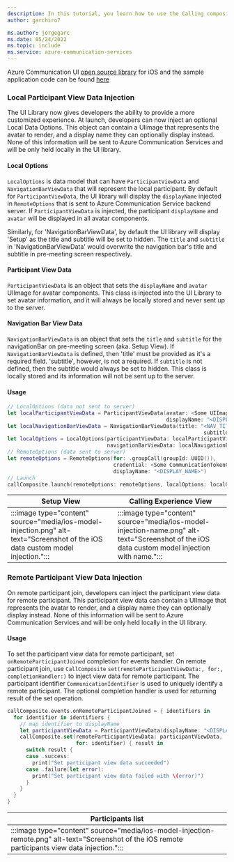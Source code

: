```yaml
---
description: In this tutorial, you learn how to use the Calling composite on iOS
author: garchiro7

ms.author: jorgegarc
ms.date: 05/24/2022
ms.topic: include
ms.service: azure-communication-services
---
```


Azure Communication UI [open source library](https://github.com/Azure/communication-ui-library-ios) for iOS and the sample application code can be found [here](https://github.com/Azure-Samples/communication-services-ios-quickstarts/tree/main/ui-library-quick-start)

### Local Participant View Data Injection

The UI Library now gives developers the ability to provide a more customized experience. At launch, developers can now inject an optional Local Data Options. This object can contain a UIimage that represents the avatar to render, and a display name they can optionally display instead. None of this information will be sent to Azure Communication Services and will be only held locally in the UI library.

#### Local Options

`LocalOptions` is data model that can have `ParticipantViewData` and `NavigationBarViewData` that will represent the local participant.  By default for `ParticipantViewData`, the UI library will display the `displayName` injected in `RemoteOptions` that is sent to Azure Communication Service backend server. If `ParticipantViewData` is injected, the participant `displayName` and `avatar` will be displayed in all avatar components. 

Similarly, for 'NavigationBarViewData', by default the UI library will display 'Setup' as the title and subtitle will be set to hidden. The `title` and `subtitle` in 'NavigationBarViewData' would overwrite the navigation bar's title and subtitle in pre-meeting screen respectively. 

#### Participant View Data

`ParticipantViewData` is an object that sets the `displayName` and `avatar` UIImage for avatar components. This class is injected into the UI Library to set avatar information, and it will always be locally stored and never sent up to the server.

#### Navigation Bar View Data

`NavigationBarViewData` is an object that sets the `title` and `subtitle` for the navigationBar on pre-meeting screen (aka. Setup View). If `NavigationBarViewData` is defined, then 'title' must be provided as it's a required field. 'subtitle', however, is not a required. 
If `subtitle` is not defined, then the subtitle would always be set to hidden. This class is locally stored and its information will not be sent up to the server.

#### Usage

```swift
// LocalOptions (data not sent to server)
let localParticipantViewData = ParticipantViewData(avatar: <Some UIImage>,
                                                   displayName: "<DISPLAY_NAME>")
let localNavigationBarViewData = NavigationBarViewData(title: "<NAV_TITLE>",
                                                               subtitle: "<NAV_SUBTITLE>")
let localOptions = LocalOptions(participantViewData: localParticipantViewData, 
                                navigationBarViewData: localNavigationBarViewData)
// RemoteOptions (data sent to server)
let remoteOptions = RemoteOptions(for: .groupCall(groupId: UUID()),
                                  credential: <Some CommunicationTokenCredential>,
                                  displayName: "<DISPLAY_NAME>")
// Launch
callComposite.launch(remoteOptions: remoteOptions, localOptions: localOptions)
```

|Setup View|Calling Experience View|
| ---- | ---- |
| :::image type="content" source="media/ios-model-injection.png" alt-text="Screenshot of the iOS data custom model injection."::: | :::image type="content" source="media/ios-model-injection-name.png"  alt-text="Screenshot of the iOS data custom model injection with name."::: |

### Remote Participant View Data Injection

On remote participant join, developers can inject the participant view data for remote participant. This participant view data can contain a UIImage that represents the avatar to render, and a display name they can optionally display instead. None of this information will be sent to Azure Communication Services and will be only held locally in the UI library.

#### Usage

To set the participant view data for remote participant, set `onRemoteParticipantJoined` completion for events handler. On remote participant join, use `CallComposite` `set(remoteParticipantViewData:, for:, completionHandler:)` to inject view data for remote participant. The participant identifier `CommunicationIdentifier` is used to uniquely identify a remote participant. The optional completion handler is used for returning result of the set operation.

```swift
callComposite.events.onRemoteParticipantJoined = { identifiers in
  for identifier in identifiers {
    // map identifier to displayName
    let participantViewData = ParticipantViewData(displayName: "<DISPLAY_NAME>")
    callComposite.set(remoteParticipantViewData: participantViewData,
                      for: identifier) { result in
      switch result {
      case .success:
        print("Set participant view data succeeded")
      case .failure(let error):
        print("Set participant view data failed with \(error)")
      }
    }
  }
}
```

|Participants list|
| ---- |
| :::image type="content" source="media/ios-model-injection-remote.png" alt-text="Screenshot of the iOS remote participants view data injection."::: |
